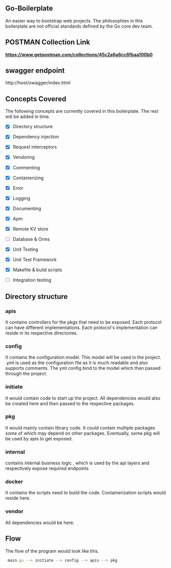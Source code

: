 ## Go-Boilerplate

An easier way to bootstrap web projects.
The philosophies in this boilerplate are not official standards defined by the Go core dev team.

## POSTMAN Collection Link
**https://www.getpostman.com/collections/45c2a6a6cc6fbaa100b0**

## swagger endpoint
http://host/swagger/index.html

## Concepts Covered
The following concepts are currently covered in this boilerplate.
The rest will be added in time.
- [x] Directory structure
- [x] Dependency injection
- [x] Request interceptors
- [x] Vendoring
- [x] Commenting
- [x] Containerizing
- [x] Error
- [x] Logging
- [x] Documenting
- [x] Apm
- [x] Remote KV store
- [ ] Database & Orms
- [x] Unit Testing
- [x] Unit Test Framework
- [x] Makefile & build scripts
- [ ] Integration testing


## Directory structure

### apis
It contains controllers for the pkgs that need to be exposed. Each protocol can have different implementations. Each protocol's implementation can reside in its respective directories.

### config
It contains the configuration model. This model will be used in the project.
.yml is used as the configuration file as it is much readable and also supports comments.
The yml config bind to the model which then passed through the project.

### initiate
It would contain code to start up the project. All dependencies would also be created here and then passed to the respective packages.

### pkg
It would mainly contain library code. It could contain multiple packages some of which may depend on other packages. Eventually, some pkg will be used by apis to get exposed.

### internal
contains internal business logic , which is used by the api layers and respectively expose required endpoints

### docker
It contains the scripts need to build the code. Containerization scripts would reside here.

### vendor
All dependencies would be here.

## Flow
The flow of the program would look like this.

```js
 main.go --> initiate --> config --> apis --> pkg
```

